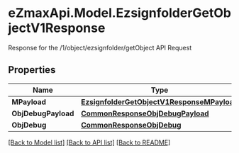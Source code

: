 # eZmaxApi.Model.EzsignfolderGetObjectV1Response
Response for the /1/object/ezsignfolder/getObject API Request

## Properties

Name | Type | Description | Notes
------------ | ------------- | ------------- | -------------
**MPayload** | [**EzsignfolderGetObjectV1ResponseMPayload**](EzsignfolderGetObjectV1ResponseMPayload.md) |  | 
**ObjDebugPayload** | [**CommonResponseObjDebugPayload**](CommonResponseObjDebugPayload.md) |  | [optional] 
**ObjDebug** | [**CommonResponseObjDebug**](CommonResponseObjDebug.md) |  | [optional] 

[[Back to Model list]](../README.md#documentation-for-models) [[Back to API list]](../README.md#documentation-for-api-endpoints) [[Back to README]](../README.md)

